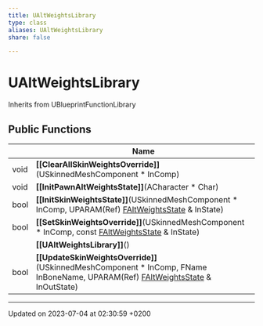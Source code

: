 ```yaml
---
title: UAltWeightsLibrary
type: class
aliases: UAltWeightsLibrary
share: false

---
```


# UAltWeightsLibrary





Inherits from UBlueprintFunctionLibrary

## Public Functions

|                | Name           |
| -------------- | -------------- |
| void | **[[ClearAllSkinWeightsOverride]]**(USkinnedMeshComponent * InComp) |
| void | **[[InitPawnAltWeightsState]]**(ACharacter * Char) |
| bool | **[[InitSkinWeightsState]]**(USkinnedMeshComponent * InComp, UPARAM(Ref) [FAltWeightsState](/docs/SDK/Source/Classes/structFAltWeightsState.md) & InState) |
| bool | **[[SetSkinWeightsOverride]]**(USkinnedMeshComponent * InComp, const [FAltWeightsState](/docs/SDK/Source/Classes/structFAltWeightsState.md) & InState) |
| | **[[UAltWeightsLibrary]]**() |
| bool | **[[UpdateSkinWeightsOverride]]**(USkinnedMeshComponent * InComp, FName InBoneName, UPARAM(Ref) [FAltWeightsState](/docs/SDK/Source/Classes/structFAltWeightsState.md) & InOutState) |

-------------------------------

Updated on 2023-07-04 at 02:30:59 +0200
